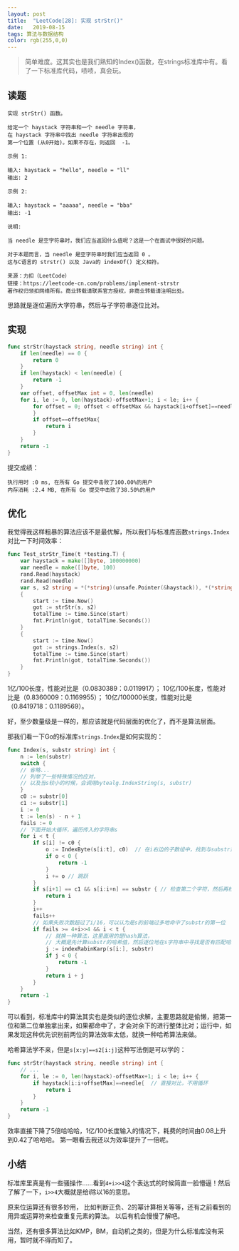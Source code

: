 ```yaml
---
layout: post
title:  "LeetCode[28]: 实现 strStr()"
date:   2019-08-15
tags: 算法与数据结构
color: rgb(255,0,0)
---
```


> 简单难度。这其实也是我们熟知的Index()函数，在strings标准库中有。看了一下标准库代码，啧啧，真会玩。

## 读题

```text
实现 strStr() 函数。

给定一个 haystack 字符串和一个 needle 字符串，
在 haystack 字符串中找出 needle 字符串出现的
第一个位置 (从0开始)。如果不存在，则返回  -1。

示例 1:

输入: haystack = "hello", needle = "ll"
输出: 2

示例 2:

输入: haystack = "aaaaa", needle = "bba"
输出: -1

说明:

当 needle 是空字符串时，我们应当返回什么值呢？这是一个在面试中很好的问题。

对于本题而言，当 needle 是空字符串时我们应当返回 0 。
这与C语言的 strstr() 以及 Java的 indexOf() 定义相符。

来源：力扣（LeetCode）
链接：https://leetcode-cn.com/problems/implement-strstr
著作权归领扣网络所有。商业转载请联系官方授权，非商业转载请注明出处。
```

思路就是逐位遍历大字符串，然后与子字符串逐位比对。

## 实现

```go
func strStr(haystack string, needle string) int {
    if len(needle) == 0 {
        return 0
    }
    if len(haystack) < len(needle) {
        return -1
    }
    var offset, offsetMax int = 0, len(needle)
    for i, le := 0, len(haystack)-offsetMax+1; i < le; i++ {
        for offset = 0; offset < offsetMax && haystack[i+offset]==needle[offset]; offset++ {
        }
        if offset==offsetMax{
            return i
        }
    }
    return -1
}
```

提交成绩：

```text
执行用时 :0 ms, 在所有 Go 提交中击败了100.00%的用户
内存消耗 :2.4 MB, 在所有 Go 提交中击败了38.50%的用户
```

## 优化

我觉得我这样粗暴的算法应该不是最优解，所以我们与标准库函数`strings.Index`对比一下时间效率：

```go
func Test_strStr_Time(t *testing.T) {
    var haystack = make([]byte, 100000000)
    var needle = make([]byte, 100)
    rand.Read(haystack)
    rand.Read(needle)
    var s, s2 string = *(*string)(unsafe.Pointer(&haystack)), *(*string)(unsafe.Pointer(&needle))
    {
        start := time.Now()
        got := strStr(s, s2)
        totalTime := time.Since(start)
        fmt.Println(got, totalTime.Seconds())
    }
    {
        start := time.Now()
        got := strings.Index(s, s2)
        totalTime := time.Since(start)
        fmt.Println(got, totalTime.Seconds())
    }
}
```

1亿/100长度，性能对比是（0.0830389：0.0119917）；
10亿/100长度，性能对比是（0.8360009：0.1169955）；
10亿/100000长度，性能对比是（0.8419718：0.1189569）。

好，至少数量级是一样的，那应该就是代码层面的优化了，而不是算法层面。

那我们看一下Go的标准库`strings.Index`是如何实现的：

```go
func Index(s, substr string) int {
	n := len(substr)
	switch {
    // 省略...
    // 列举了一些特殊情况的应对，
    // 以及当s较小的时候，会调用bytealg.IndexString(s, substr)
	}
	c0 := substr[0]
	c1 := substr[1]
	i := 0
	t := len(s) - n + 1
    fails := 0
    // 下面开始大循环，遍历传入的字符串s
	for i < t {
		if s[i] != c0 {
			o := IndexByte(s[i:t], c0)  // 在i右边的子数组中，找到与substr第一个字符相等的位置
			if o < 0 {
				return -1
			}
			i += o // 跳跃
		}
		if s[i+1] == c1 && s[i:i+n] == substr { // 检查第二个字符，然后再检查剩下的字符
			return i
		}
		i++
        fails++
        // 如果失败次数超过了i/16，可以认为是s的前端过多地命中了substr的第一位
		if fails >= 4+i>>4 && i < t {  
            // 就换一种算法，这里面用的是hash算法，
            // 大概是先计算substr的哈希值，然后逐位地在s字符串中寻找是否有匹配哈希值的段
			j := indexRabinKarp(s[i:], substr)
			if j < 0 {
				return -1
			}
			return i + j
		}
	}
	return -1
}
```

可以看到，标准库中的算法其实也是类似的逐位求解，主要思路就是偷懒，把第一位和第二位单独拿出来，如果都命中了，才会对余下的进行整体比对；运行中，如果发现这种优先识别前两位的算法效率太低，就换一种哈希算法来做。

哈希算法学不来，但是`s[x:y]==s2[i:j]`这种写法倒是可以学的：

```go
func strStr(haystack string, needle string) int {
    // ...
    for i, le := 0, len(haystack)-offsetMax+1; i < le; i++ {
        if haystack[i:i+offsetMax]==needle{  // 直接对比，不用循环
            return i
        }
    }
    return -1
}
```

效率直接下降了5倍哈哈哈，1亿/100长度输入的情况下，耗费的时间由0.08上升到0.42了哈哈哈。
第一眼看去我还以为效率提升了一倍呢。

## 小结

标准库里真是有一些骚操作……看到`4+i>>4`这个表达式的时候简直一脸懵逼！然后了解了一下，`i>>4`大概就是给i除以16的意思。

原来位运算还有很多妙用，
比如判断正负、2的幂计算相关等等，还有之前看到的用异或运算符来检查重复元素的算法。
以后有机会慢慢了解吧。

当然，还有很多算法比如KMP，BM，自动机之类的，但是为什么标准库没有采用，暂时就不得而知了。
